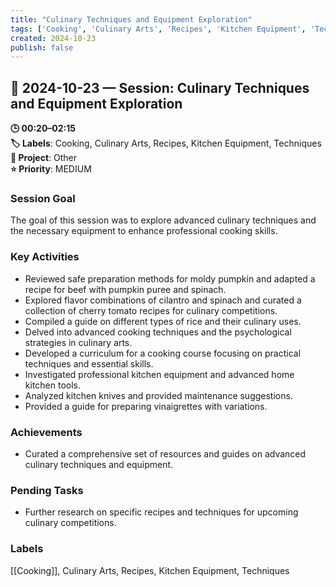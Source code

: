 ```yaml
---
title: "Culinary Techniques and Equipment Exploration"
tags: ['Cooking', 'Culinary Arts', 'Recipes', 'Kitchen Equipment', 'Techniques']
created: 2024-10-23
publish: false
---
```


## 📅 2024-10-23 — Session: Culinary Techniques and Equipment Exploration

**🕒 00:20–02:15**  
**🏷️ Labels**: Cooking, Culinary Arts, Recipes, Kitchen Equipment, Techniques  
**📂 Project**: Other  
**⭐ Priority**: MEDIUM  


### Session Goal
The goal of this session was to explore advanced culinary techniques and the necessary equipment to enhance professional cooking skills.

### Key Activities
- Reviewed safe preparation methods for moldy pumpkin and adapted a recipe for beef with pumpkin puree and spinach.
- Explored flavor combinations of cilantro and spinach and curated a collection of cherry tomato recipes for culinary competitions.
- Compiled a guide on different types of rice and their culinary uses.
- Delved into advanced cooking techniques and the psychological strategies in culinary arts.
- Developed a curriculum for a cooking course focusing on practical techniques and essential skills.
- Investigated professional kitchen equipment and advanced home kitchen tools.
- Analyzed kitchen knives and provided maintenance suggestions.
- Provided a guide for preparing vinaigrettes with variations.

### Achievements
- Curated a comprehensive set of resources and guides on advanced culinary techniques and equipment.

### Pending Tasks
- Further research on specific recipes and techniques for upcoming culinary competitions.

### Labels
[[Cooking]], Culinary Arts, Recipes, Kitchen Equipment, Techniques
